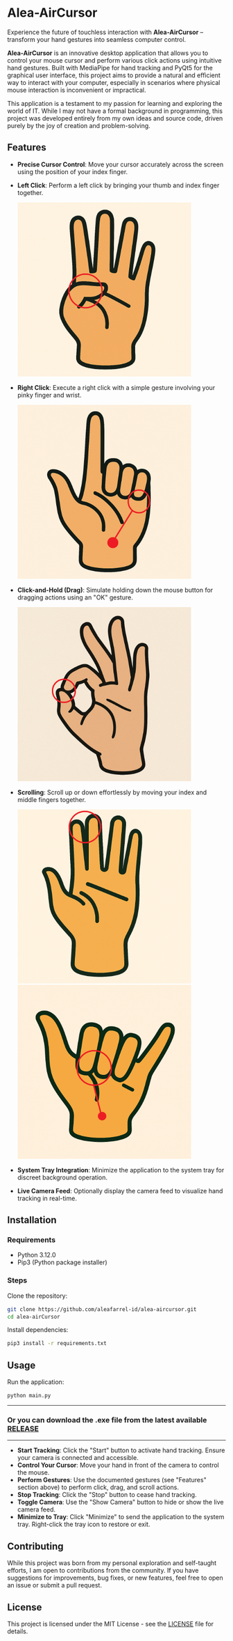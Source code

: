 # Alea-AirCursor

Experience the future of touchless interaction with **Alea-AirCursor** – transform your hand gestures into seamless computer control.

<!-- Placeholder for your application's logo -->

**Alea-AirCursor** is an innovative desktop application that allows you to control your mouse cursor and perform various click actions using intuitive hand gestures. Built with MediaPipe for hand tracking and PyQt5 for the graphical user interface, this project aims to provide a natural and efficient way to interact with your computer, especially in scenarios where physical mouse interaction is inconvenient or impractical.

This application is a testament to my passion for learning and exploring the world of IT. While I may not have a formal background in programming, this project was developed entirely from my own ideas and source code, driven purely by the joy of creation and problem-solving.

## Features

- **Precise Cursor Control**: Move your cursor accurately across the screen using the position of your index finger.  

- **Left Click**: Perform a left click by bringing your thumb and index finger together.

  <img src="pictures/left-click-gesture.png" width="400" alt="Left click gesture">

- **Right Click**: Execute a right click with a simple gesture involving your pinky finger and wrist.  

  <img src="pictures/right-click-gesture.png" width="400" alt="Right click gesture">

- **Click-and-Hold (Drag)**: Simulate holding down the mouse button for dragging actions using an "OK" gesture.  

  <img src="pictures/ok-gesture.png" width="400" alt="Click and hold gesture">

- **Scrolling**: Scroll up or down effortlessly by moving your index and middle fingers together.  

  <img src="pictures/scroll-up-gesture.png" width="400" alt="Scroll up gesture">

  <img src="pictures/scroll-down-gesture.png" width="400" alt="Scroll down gesture"> 

- **System Tray Integration**: Minimize the application to the system tray for discreet background operation.

- **Live Camera Feed**: Optionally display the camera feed to visualize hand tracking in real-time.

## Installation

### Requirements

- Python 3.12.0  
- Pip3 (Python package installer)

### Steps

Clone the repository:

```bash
git clone https://github.com/aleafarrel-id/alea-aircursor.git
cd alea-airCursor
````

Install dependencies:

```bash
pip3 install -r requirements.txt
```

## Usage

Run the application:

```bash
python main.py
```
---

### Or you can download the .exe file from the latest available [RELEASE](https://github.com/aleafarrel-id/)

---

* **Start Tracking**: Click the "Start" button to activate hand tracking. Ensure your camera is connected and accessible.
* **Control Your Cursor**: Move your hand in front of the camera to control the mouse.
* **Perform Gestures**: Use the documented gestures (see "Features" section above) to perform click, drag, and scroll actions.
* **Stop Tracking**: Click the "Stop" button to cease hand tracking.
* **Toggle Camera**: Use the "Show Camera" button to hide or show the live camera feed.
* **Minimize to Tray**: Click "Minimize" to send the application to the system tray. Right-click the tray icon to restore or exit.

## Contributing

While this project was born from my personal exploration and self-taught efforts, I am open to contributions from the community. If you have suggestions for improvements, bug fixes, or new features, feel free to open an issue or submit a pull request.

## License

This project is licensed under the MIT License - see the [LICENSE](LICENSE) file for details.
